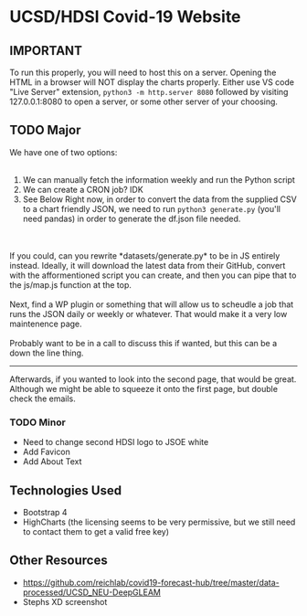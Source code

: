 # UCSD/HDSI Covid-19 Website

## IMPORTANT
To run this properly, you will need to host this on a server. Opening the HTML in a browser will NOT display the charts properly. Either use VS code "Live Server" extension, `python3 -m http.server 8080` followed by visiting 127.0.0.1:8080 to open a server, or some other server of your choosing.

## TODO Major
We have one of two options: <br> <br>
1. We can manually fetch the information weekly and run the Python script
2. We can create a CRON job? IDK
3. See Below
Right now, in order to convert the data from the supplied CSV to a chart friendly JSON, we need to run `python3 generate.py` (you'll need pandas) in order to generate the df.json file needed. 
<br>
<br>
If you could, can you rewrite *datasets/generate.py* to be in JS entirely instead. Ideally, it will download the latest data from their GitHub, convert with the afformentioned script you can create, and then you can pipe that to the js/map.js function at the top. 
<br>
<br>
Next, find a WP plugin or something that will allow us to scheudle a job that runs the JSON daily or weekly or whatever. That would make it a very low maintenence page.
<br>
<br>
Probably want to be in a call to discuss this if wanted, but this can be a down the line thing.
<br>
<hr>
Afterwards, if you wanted to look into the second page, that would be great. Although we might be able to squeeze it onto the first page, but double check the emails.

### TODO Minor
* Need to change second HDSI logo to JSOE white
* Add Favicon
* Add About Text

## Technologies Used
* Bootstrap 4
* HighCharts (the licensing seems to be very permissive, but we still need to contact them to get a valid free key)

## Other Resources
* https://github.com/reichlab/covid19-forecast-hub/tree/master/data-processed/UCSD_NEU-DeepGLEAM
* Stephs XD screenshot
